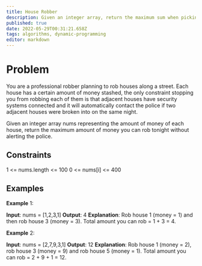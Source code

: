```yaml
---
title: House Robber
description: Given an integer array, return the maximum sum when picking no two adjacent integers. 
published: true
date: 2022-05-29T00:31:21.658Z
tags: algorithms, dynamic-programming
editor: markdown
---
```


# Problem
You are a professional robber planning to rob houses along a street. Each house has a certain amount of money stashed, the only constraint stopping you from robbing each of them is that adjacent houses have security systems connected and it will automatically contact the police if two adjacent houses were broken into on the same night.

Given an integer array nums representing the amount of money of each house, return the maximum amount of money you can rob tonight without alerting the police.

## Constraints
1 <= nums.length <= 100
0 <= nums[i] <= 400

## Examples
**Example** 1:

**Input**: nums = [1,2,3,1]
**Output**: 4
**Explanation**: Rob house 1 (money = 1) and then rob house 3 (money = 3).
Total amount you can rob = 1 + 3 = 4.


**Example** 2:

**Input**: nums = [2,7,9,3,1]
**Output**: 12
**Explanation**: Rob house 1 (money = 2), rob house 3 (money = 9) and rob house 5 (money = 1).
Total amount you can rob = 2 + 9 + 1 = 12.
 
